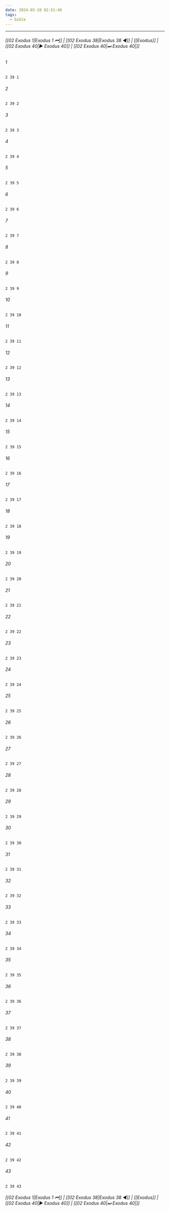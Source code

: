 ```yaml
---
date: 2024-05-28 02:51:48
tags:
  - bible
---
```

___

###### [[02 Exodus 1|Exodus 1 ⏮]] | [[02 Exodus 38|Exodus 38 ◀]] | [[Exodus]] | [[02 Exodus 40|▶ Exodus 40]] | [[02 Exodus 40|⏭ Exodus 40|]]

###### 1
``` verse
2 39 1 
```
###### 2
``` verse
2 39 2 
```
###### 3
``` verse
2 39 3 
```
###### 4
``` verse
2 39 4 
```
###### 5
``` verse
2 39 5 
```
###### 6
``` verse
2 39 6 
```
###### 7
``` verse
2 39 7 
```
###### 8
``` verse
2 39 8 
```
###### 9
``` verse
2 39 9 
```
###### 10
``` verse
2 39 10 
```
###### 11
``` verse
2 39 11 
```
###### 12
``` verse
2 39 12 
```
###### 13
``` verse
2 39 13 
```
###### 14
``` verse
2 39 14 
```
###### 15
``` verse
2 39 15 
```
###### 16
``` verse
2 39 16 
```
###### 17
``` verse
2 39 17 
```
###### 18
``` verse
2 39 18 
```
###### 19
``` verse
2 39 19 
```
###### 20
``` verse
2 39 20 
```
###### 21
``` verse
2 39 21 
```
###### 22
``` verse
2 39 22 
```
###### 23
``` verse
2 39 23 
```
###### 24
``` verse
2 39 24 
```
###### 25
``` verse
2 39 25 
```
###### 26
``` verse
2 39 26 
```
###### 27
``` verse
2 39 27 
```
###### 28
``` verse
2 39 28 
```
###### 29
``` verse
2 39 29 
```
###### 30
``` verse
2 39 30 
```
###### 31
``` verse
2 39 31 
```
###### 32
``` verse
2 39 32 
```
###### 33
``` verse
2 39 33 
```
###### 34
``` verse
2 39 34 
```
###### 35
``` verse
2 39 35 
```
###### 36
``` verse
2 39 36 
```
###### 37
``` verse
2 39 37 
```
###### 38
``` verse
2 39 38 
```
###### 39
``` verse
2 39 39 
```
###### 40
``` verse
2 39 40 
```
###### 41
``` verse
2 39 41 
```
###### 42
``` verse
2 39 42 
```
###### 43
``` verse
2 39 43 
```

###### [[02 Exodus 1|Exodus 1 ⏮]] | [[02 Exodus 38|Exodus 38 ◀]] | [[Exodus]] | [[02 Exodus 40|▶ Exodus 40]] | [[02 Exodus 40|⏭ Exodus 40|]]

